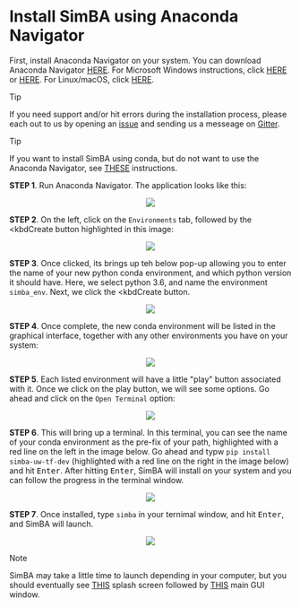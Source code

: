 # Install SimBA using Anaconda Navigator

First, install Anaconda Navigator on your system. You can download Anaconda Navigator [HERE](https://www.anaconda.com/products/individual). For Microsoft Windows instructions, click [HERE](https://ultahost.com/knowledge-base/install-anaconda-on-windows/) or [HERE](https://www.geeksforgeeks.org/how-to-install-anaconda-on-windows/). For Linux/macOS, click [HERE](https://docs.anaconda.com/navigator/install/).

> [!TIP]
> If you need support and/or hit errors during the installation process, please each out to us by opening an [issue](https://github.com/sgoldenlab/simba/issues) and sending us a messeage on [Gitter](https://app.gitter.im/#/room/#SimBA-Resource_community).

> [!TIP]
> If you want to install SimBA using conda, but do not want to use the Anaconda Navigator, see [THESE](https://github.com/sgoldenlab/simba/blob/master/docs/installation_new.md) instructions.  


**STEP 1**. Run Anaconda Navigator. The application looks like this:

<p align="center">
<img src="https://github.com/sgoldenlab/simba/blob/master/images/anaconda_navigator_1.webp" />
</p>

**STEP 2**. On the left, click on the `Environments` tab, followed by the <kbdCreate</kbd> button highlighted in this image:

<p align="center">
<img src="https://github.com/sgoldenlab/simba/blob/master/images/anaconda_navigator_2.webp" />
</p>

**STEP 3**. Once clicked, its brings up teh below pop-up allowing you to enter the name of your new python conda environment, and which python version it should have. Here, we select python 3.6, and name the environment `simba_env`. Next, we click the <kbdCreate</kbd> button. 

<p align="center">
<img src="https://github.com/sgoldenlab/simba/blob/master/images/anaconda_navigator_3.webp" />
</p>

**STEP 4**. Once complete, the new conda environment will be listed in the graphical interface, together with any other environments you have on your system:

<p align="center">
<img src="https://github.com/sgoldenlab/simba/blob/master/images/anaconda_navigator_4.webp" />
</p>

**STEP 5**. Each listed environment will have a little "play" button associated with it. Once we click on the play button, we will see some options. Go ahead and click on the `Open Terminal` option:

<p align="center">
<img src="https://github.com/sgoldenlab/simba/blob/master/images/anaconda_navigator_5.webp" />
</p>

**STEP 6**. This will bring up a terminal. In this terminal, you can see the name of your conda environment as the pre-fix of your path, highlighted with a red line on the left in the image below. Go ahead and typw `pip install simba-uw-tf-dev` (highlighted with a red line on the right in the image below) and hit <kbd>Enter</kbd>.
   After hitting <kbd>Enter</kbd>, SimBA will install on your system and you can follow the progress in the terminal window. 

<p align="center">
<img src="https://github.com/sgoldenlab/simba/blob/master/images/anaconda_navigator_6.webp" />
</p>


**STEP 7**. Once installed, type `simba` in your ternimal window, and hit <kbd>Enter</kbd>, and SimBA will launch.

<p align="center">
<img src="https://github.com/sgoldenlab/simba/blob/master/images/anaconda_navigator_7.webp" />
</p>

>[!NOTE]
> SimBA may take a little time to launch depending in your computer, but you should eventually see [THIS](https://github.com/sgoldenlab/simba/blob/master/simba/assets/img/splash_2024.mp4) splash screen followed by [THIS](https://github.com/sgoldenlab/simba/blob/master/images/main_gui_frm.webp) main GUI window.



